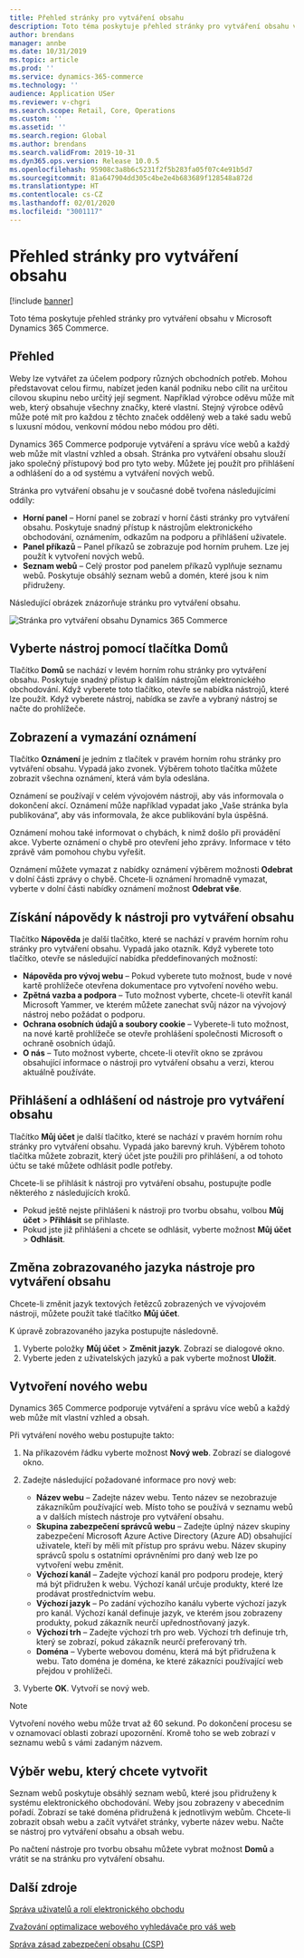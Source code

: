 ```yaml
---
title: Přehled stránky pro vytváření obsahu
description: Toto téma poskytuje přehled stránky pro vytváření obsahu v Microsoft Dynamics 365 Commerce.
author: brendans
manager: annbe
ms.date: 10/31/2019
ms.topic: article
ms.prod: ''
ms.service: dynamics-365-commerce
ms.technology: ''
audience: Application USer
ms.reviewer: v-chgri
ms.search.scope: Retail, Core, Operations
ms.custom: ''
ms.assetid: ''
ms.search.region: Global
ms.author: brendans
ms.search.validFrom: 2019-10-31
ms.dyn365.ops.version: Release 10.0.5
ms.openlocfilehash: 95908c3a8b6c5231f2f5b283fa05f07c4e91b5d7
ms.sourcegitcommit: 81a647904dd305c4be2e4b683689f128548a872d
ms.translationtype: HT
ms.contentlocale: cs-CZ
ms.lasthandoff: 02/01/2020
ms.locfileid: "3001117"
---
```

# <a name="authoring-page-overview"></a>Přehled stránky pro vytváření obsahu

  
 [!include [banner](includes/banner.md)]

Toto téma poskytuje přehled stránky pro vytváření obsahu v Microsoft Dynamics 365 Commerce.

## <a name="overview"></a>Přehled

Weby lze vytvářet za účelem podpory různých obchodních potřeb. Mohou představovat celou firmu, nabízet jeden kanál podniku nebo cílit na určitou cílovou skupinu nebo určitý její segment. Například výrobce oděvu může mít web, který obsahuje všechny značky, které vlastní. Stejný výrobce oděvů může poté mít pro každou z těchto značek oddělený web a také sadu webů s luxusní módou, venkovní módou nebo módou pro děti.

Dynamics 365 Commerce podporuje vytváření a správu více webů a každý web může mít vlastní vzhled a obsah. Stránka pro vytváření obsahu slouží jako společný přístupový bod pro tyto weby. Můžete jej použít pro přihlášení a odhlášení do a od systému a vytváření nových webů.

Stránka pro vytváření obsahu je v současné době tvořena následujícími oddíly:

- **Horní panel** – Horní panel se zobrazí v horní části stránky pro vytváření obsahu. Poskytuje snadný přístup k nástrojům elektronického obchodování, oznámením, odkazům na podporu a přihlášení uživatele.
- **Panel příkazů** – Panel příkazů se zobrazuje pod horním pruhem. Lze jej použít k vytvoření nových webů.
- **Seznam webů** – Celý prostor pod panelem příkazů vyplňuje seznamu webů. Poskytuje obsáhlý seznam webů a domén, které jsou k nim přidruženy.

Následující obrázek znázorňuje stránku pro vytváření obsahu.

![Stránka pro vytváření obsahu Dynamics 365 Commerce](../commerce/media/authoring_tools_01.png)

## <a name="use-the-home-button-to-select-a-tool"></a>Vyberte nástroj pomocí tlačítka Domů

Tlačítko **Domů** se nachází v levém horním rohu stránky pro vytváření obsahu. Poskytuje snadný přístup k dalším nástrojům elektronického obchodování. Když vyberete toto tlačítko, otevře se nabídka nástrojů, které lze použít. Když vyberete nástroj, nabídka se zavře a vybraný nástroj se načte do prohlížeče.

## <a name="view-and-clear-notifications"></a>Zobrazení a vymazání oznámení

Tlačítko **Oznámení** je jedním z tlačítek v pravém horním rohu stránky pro vytváření obsahu. Vypadá jako zvonek. Výběrem tohoto tlačítka můžete zobrazit všechna oznámení, která vám byla odeslána.

Oznámení se používají v celém vývojovém nástroji, aby vás informovala o dokončení akcí. Oznámení může například vypadat jako „Vaše stránka byla publikována“, aby vás informovala, že akce publikování byla úspěšná.

Oznámení mohou také informovat o chybách, k nimž došlo při provádění akce. Vyberte oznámení o chybě pro otevření jeho zprávy. Informace v této zprávě vám pomohou chybu vyřešit.

Oznámení můžete vymazat z nabídky oznámení výběrem možnosti **Odebrat** v dolní části zprávy o chybě. Chcete-li oznámení hromadně vymazat, vyberte v dolní části nabídky oznámení možnost **Odebrat vše**.

## <a name="get-help-with-the-authoring-tool"></a>Získání nápovědy k nástroji pro vytváření obsahu

Tlačítko **Nápověda** je další tlačítko, které se nachází v pravém horním rohu stránky pro vytváření obsahu. Vypadá jako otazník. Když vyberete toto tlačítko, otevře se následující nabídka předdefinovaných možností:

- **Nápověda pro vývoj webu** – Pokud vyberete tuto možnost, bude v nové kartě prohlížeče otevřena dokumentace pro vytvoření nového webu.
- **Zpětná vazba a podpora** – Tuto možnost vyberte, chcete-li otevřít kanál Microsoft Yammer, ve kterém můžete zanechat svůj názor na vývojový nástroj nebo požádat o podporu.
- **Ochrana osobních údajů a soubory cookie** – Vyberete-li tuto možnost, na nové kartě prohlížeče se otevře prohlášení společnosti Microsoft o ochraně osobních údajů.
- **O nás** – Tuto možnost vyberte, chcete-li otevřít okno se zprávou obsahující informace o nástroji pro vytváření obsahu a verzi, kterou aktuálně používáte.

## <a name="sign-in-to-and-out-of-the-authoring-tool"></a>Přihlášení a odhlášení od nástroje pro vytváření obsahu

Tlačítko **Můj účet** je další tlačítko, které se nachází v pravém horním rohu stránky pro vytváření obsahu. Vypadá jako barevný kruh. Výběrem tohoto tlačítka můžete zobrazit, který účet jste použili pro přihlášení, a od tohoto účtu se také můžete odhlásit podle potřeby.

Chcete-li se přihlásit k nástroji pro vytváření obsahu, postupujte podle některého z následujících kroků.

- Pokud ještě nejste přihlášeni k nástroji pro tvorbu obsahu, volbou **Můj účet** \> **Přihlásit** se přihlaste.
- Pokud jste již přihlášeni a chcete se odhlásit, vyberte možnost **Můj účet** \> **Odhlásit**.

## <a name="change-the-display-language-of-the-authoring-tool"></a>Změna zobrazovaného jazyka nástroje pro vytváření obsahu

Chcete-li změnit jazyk textových řetězců zobrazených ve vývojovém nástroji, můžete použít také tlačítko **Můj účet**.

K úpravě zobrazovaného jazyka postupujte následovně.

1. Vyberte položky **Můj účet** \> **Změnit jazyk**. Zobrazí se dialogové okno.
1. Vyberte jeden z uživatelských jazyků a pak vyberte možnost **Uložit**.

## <a name="create-a-new-website"></a>Vytvoření nového webu

Dynamics 365 Commerce podporuje vytváření a správu více webů a každý web může mít vlastní vzhled a obsah.

Při vytváření nového webu postupujte takto:

1. Na příkazovém řádku vyberte možnost **Nový web**. Zobrazí se dialogové okno.
2. Zadejte následující požadované informace pro nový web:

    - **Název webu** – Zadejte název webu. Tento název se nezobrazuje zákazníkům používající web. Místo toho se používá v seznamu webů a v dalších místech nástroje pro vytváření obsahu.
    - **Skupina zabezpečení správců webu** – Zadejte úplný název skupiny zabezpečení Microsoft Azure Active Directory (Azure AD) obsahující uživatele, kteří by měli mít přístup pro správu webu. Název skupiny správců spolu s ostatními oprávněními pro daný web lze po vytvoření webu změnit.
    - **Výchozí kanál** – Zadejte výchozí kanál pro podporu prodeje, který má být přidružen k webu. Výchozí kanál určuje produkty, které lze prodávat prostřednictvím webu.
    - **Výchozí jazyk** – Po zadání výchozího kanálu vyberte výchozí jazyk pro kanál. Výchozí kanál definuje jazyk, ve kterém jsou zobrazeny produkty, pokud zákazník neurčí upřednostňovaný jazyk.
    - **Výchozí trh** – Zadejte výchozí trh pro web. Výchozí trh definuje trh, který se zobrazí, pokud zákazník neurčí preferovaný trh.
    - **Doména** – Vyberte webovou doménu, která má být přidružena k webu. Tato doména je doména, ke které zákazníci používající web přejdou v prohlížeči.

1. Vyberte **OK**. Vytvoří se nový web.

> [!NOTE]
> Vytvoření nového webu může trvat až 60 sekund. Po dokončení procesu se v oznamovací oblasti zobrazí upozornění. Kromě toho se web zobrazí v seznamu webů s vámi zadaným názvem.

## <a name="select-a-website-to-author"></a>Výběr webu, který chcete vytvořit

Seznam webů poskytuje obsáhlý seznam webů, které jsou přidruženy k systému elektronického obchodování. Weby jsou zobrazeny v abecedním pořadí. Zobrazí se také doména přidružená k jednotlivým webům. Chcete-li zobrazit obsah webu a začít vytvářet stránky, vyberte název webu. Načte se nástroj pro vytváření obsahu a obsah webu.

Po načtení nástroje pro tvorbu obsahu můžete vybrat možnost **Domů** a vrátit se na stránku pro vytváření obsahu.

## <a name="additional-resources"></a>Další zdroje

[Správa uživatelů a rolí elektronického obchodu](manage-ecommerce-users-roles.md)

[Zvažování optimalizace webového vyhledávače pro váš web](search-engine-optimization-considerations.md)

[Správa zásad zabezpečení obsahu (CSP)](manage-csp.md)
